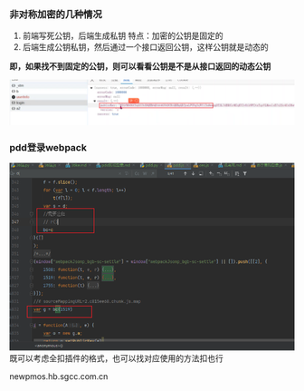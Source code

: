 ﻿### 非对称加密的几种情况

1. 前端写死公钥，后端生成私钥 特点：加密的公钥是固定的
2. 后端生成公钥私钥，然后通过一个接口返回公钥，这样公钥就是动态的

**即，如果找不到固定的公钥，则可以看看公钥是不是从接口返回的动态公钥**

![](图片5.png)

### pdd登录webpack
![](图片1.png)
既可以考虑全扣插件的格式，也可以找对应使用的方法扣也行

newpmos.hb.sgcc.com.cn